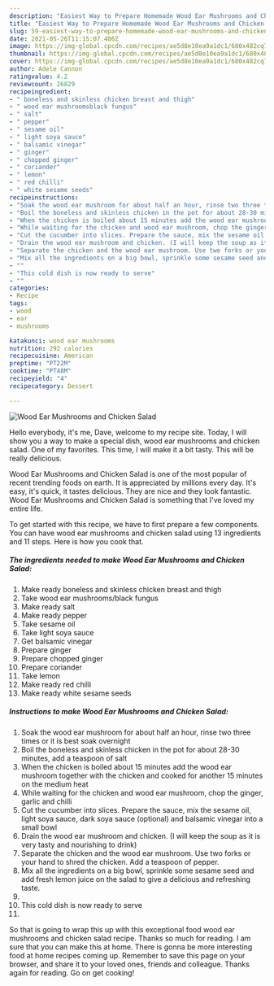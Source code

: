 ```yaml
---
description: "Easiest Way to Prepare Homemade Wood Ear Mushrooms and Chicken Salad"
title: "Easiest Way to Prepare Homemade Wood Ear Mushrooms and Chicken Salad"
slug: 59-easiest-way-to-prepare-homemade-wood-ear-mushrooms-and-chicken-salad
date: 2021-05-26T11:15:07.486Z
image: https://img-global.cpcdn.com/recipes/ae5d8e10ea9a1dc1/680x482cq70/wood-ear-mushrooms-and-chicken-salad-recipe-main-photo.jpg
thumbnail: https://img-global.cpcdn.com/recipes/ae5d8e10ea9a1dc1/680x482cq70/wood-ear-mushrooms-and-chicken-salad-recipe-main-photo.jpg
cover: https://img-global.cpcdn.com/recipes/ae5d8e10ea9a1dc1/680x482cq70/wood-ear-mushrooms-and-chicken-salad-recipe-main-photo.jpg
author: Adele Cannon
ratingvalue: 4.2
reviewcount: 26829
recipeingredient:
- " boneless and skinless chicken breast and thigh"
- " wood ear mushroomsblack fungus"
- " salt"
- " pepper"
- " sesame oil"
- " light soya sauce"
- " balsamic vinegar"
- " ginger"
- " chopped ginger"
- " coriander"
- " lemon"
- " red chilli"
- " white sesame seeds"
recipeinstructions:
- "Soak the wood ear mushroom for about half an hour, rinse two three times or it is best soak overnight"
- "Boil the boneless and skinless chicken in the pot for about 28-30 minutes, add a teaspoon of salt"
- "When the chicken is boiled about 15 minutes add the wood ear mushroom together with the chicken and cooked for another 15 minutes on the medium heat"
- "While waiting for the chicken and wood ear mushroom, chop the ginger, garlic and chilli"
- "Cut the cucumber into slices. Prepare the sauce, mix the sesame oil, light soya sauce, dark soya sauce (optional) and balsamic vinegar into a small bowl"
- "Drain the wood ear mushroom and chicken. (I will keep the soup as it is very tasty and nourishing to drink)"
- "Separate the chicken and the wood ear mushroom. Use two forks or your hand to shred the chicken. Add a teaspoon of pepper."
- "Mix all the ingredients on a big bowl, sprinkle some sesame seed and add fresh lemon juice on the salad to give a delicious and refreshing taste."
- ""
- "This cold dish is now ready to serve"
- ""
categories:
- Recipe
tags:
- wood
- ear
- mushrooms

katakunci: wood ear mushrooms 
nutrition: 292 calories
recipecuisine: American
preptime: "PT22M"
cooktime: "PT48M"
recipeyield: "4"
recipecategory: Dessert

---
```



![Wood Ear Mushrooms and Chicken Salad](https://img-global.cpcdn.com/recipes/ae5d8e10ea9a1dc1/680x482cq70/wood-ear-mushrooms-and-chicken-salad-recipe-main-photo.jpg)

Hello everybody, it's me, Dave, welcome to my recipe site. Today, I will show you a way to make a special dish, wood ear mushrooms and chicken salad. One of my favorites. This time, I will make it a bit tasty. This will be really delicious.



Wood Ear Mushrooms and Chicken Salad is one of the most popular of recent trending foods on earth. It is appreciated by millions every day. It's easy, it's quick, it tastes delicious. They are nice and they look fantastic. Wood Ear Mushrooms and Chicken Salad is something that I've loved my entire life.


To get started with this recipe, we have to first prepare a few components. You can have wood ear mushrooms and chicken salad using 13 ingredients and 11 steps. Here is how you cook that.

<!--inarticleads1-->

##### The ingredients needed to make Wood Ear Mushrooms and Chicken Salad:

1. Make ready  boneless and skinless chicken breast and thigh
1. Take  wood ear mushrooms/black fungus
1. Make ready  salt
1. Make ready  pepper
1. Take  sesame oil
1. Take  light soya sauce
1. Get  balsamic vinegar
1. Prepare  ginger
1. Prepare  chopped ginger
1. Prepare  coriander
1. Take  lemon
1. Make ready  red chilli
1. Make ready  white sesame seeds




<!--inarticleads2-->

##### Instructions to make Wood Ear Mushrooms and Chicken Salad:

1. Soak the wood ear mushroom for about half an hour, rinse two three times or it is best soak overnight
1. Boil the boneless and skinless chicken in the pot for about 28-30 minutes, add a teaspoon of salt
1. When the chicken is boiled about 15 minutes add the wood ear mushroom together with the chicken and cooked for another 15 minutes on the medium heat
1. While waiting for the chicken and wood ear mushroom, chop the ginger, garlic and chilli
1. Cut the cucumber into slices. Prepare the sauce, mix the sesame oil, light soya sauce, dark soya sauce (optional) and balsamic vinegar into a small bowl
1. Drain the wood ear mushroom and chicken. (I will keep the soup as it is very tasty and nourishing to drink)
1. Separate the chicken and the wood ear mushroom. Use two forks or your hand to shred the chicken. Add a teaspoon of pepper.
1. Mix all the ingredients on a big bowl, sprinkle some sesame seed and add fresh lemon juice on the salad to give a delicious and refreshing taste.
1. 
1. This cold dish is now ready to serve
1. 




So that is going to wrap this up with this exceptional food wood ear mushrooms and chicken salad recipe. Thanks so much for reading. I am sure that you can make this at home. There is gonna be more interesting food at home recipes coming up. Remember to save this page on your browser, and share it to your loved ones, friends and colleague. Thanks again for reading. Go on get cooking!
